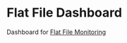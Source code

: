 # Flat File Dashboard

Dashboard for [Flat File
Monitoring](https://github.com/RomanKrasavtsev/flat-file-monitoring)

